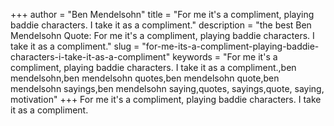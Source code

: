 +++
author = "Ben Mendelsohn"
title = "For me it's a compliment, playing baddie characters. I take it as a compliment."
description = "the best Ben Mendelsohn Quote: For me it's a compliment, playing baddie characters. I take it as a compliment."
slug = "for-me-its-a-compliment-playing-baddie-characters-i-take-it-as-a-compliment"
keywords = "For me it's a compliment, playing baddie characters. I take it as a compliment.,ben mendelsohn,ben mendelsohn quotes,ben mendelsohn quote,ben mendelsohn sayings,ben mendelsohn saying,quotes, sayings,quote, saying, motivation"
+++
For me it's a compliment, playing baddie characters. I take it as a compliment.

